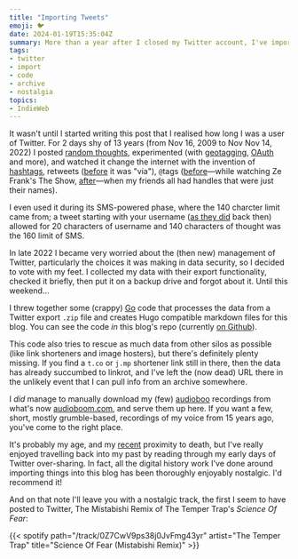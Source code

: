 ```yaml
---
title: "Importing Tweets"
emoji: 🐦
date: 2024-01-19T15:35:04Z
summary: More than a year after I closed my Twitter account, I've imported my tweets to my blog.
tags:
- twitter
- import
- code
- archive
- nostalgia
topics:
- IndieWeb
---
```

It wasn't until I started writing this post that I realised how long I was a user of Twitter. For 2 days shy of 13 years (from Nov 16, 2009 to Nov Nov 14, 2022) I posted [random thoughts](/notes/twitter/860849128724713472), experimented (with [geotagging](/notes/twitter/22679551), [OAuth](/notes/twitter/78268982) and more), and watched it change the internet with the invention of [hashtags](/notes/twitter/1412088964), retweets ([before](/notes/twitter/2460448329/) it was "via"), `@`tags ([before](/notes/twitter/74694)—while watching Ze Frank's The Show, [after](/notes/twitter/113686952)—when my friends all had handles that were just their names).

I even used it during its SMS-powered phase, where the 140 charcter limit came from; a tweet starting with your username ([as they did](/notes/twitter/70903) back then) allowed for 20 characters of username and 140 characters of thought was the 160 limit of SMS.

In late 2022 I became very worried about the (then new) management of Twitter, particularly the choices it was making in data security, so I decided to vote with my feet. I collected my data with their export functionality, checked it briefly, then put it on a backup drive and forgot about it. Until this weekend…

I threw together some (crappy) [Go](/tags/go) code that processes the data from a Twitter export `.zip` file and creates Hugo compatible markdown files for this blog. You can see the code _in_ this blog's repo (currently [on Github](https://github.com/by-jp/www.byjp.me/tree/main/tools/archive/twitter)).

This code also tries to rescue as much data from other silos as possible (like link shorteners and image hosters), but there's definitely plenty missing. If you find a `t.co` or `j.mp` shortener link still in there, then the data has already succumbed to linkrot, and I've left the (now dead) URL there in the unlikely event that I can pull info from an archive somewhere.

I _did_ manage to manually download my (few) [audioboo](/tags/audioboo) recordings from what's now [audioboom.com](https://audioboom.com), and serve them up here. If you want a few, short, mostly grumble-based, recordings of my voice from 15 years ago, you've come to the right place.

It's probably my age, and my [recent](/posts/mum) proximity to death, but I've really enjoyed travelling back into my past by reading through my early days of Twitter over-sharing. In fact, all the digital history work I've done around importing things into this blog has been thoroughly enjoyably nostalgic. I'd recommend it!

And on that note I'll leave you with a nostalgic track, the first I seem to have posted to Twitter, The Mistabishi Remix of The Temper Trap's _Science Of Fear_:

{{< spotify path="/track/0Z7CwV9ps38j0JvFmg43yr" artist="The Temper Trap" title="Science Of Fear (Mistabishi Remix)" >}}
